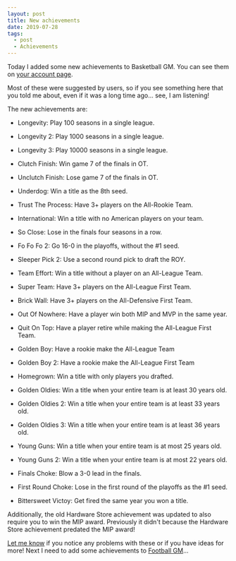 ```yaml
---
layout: post
title: New achievements
date: 2019-07-28
tags:
  - post
  - Achievements
---
```


Today I added some new achievements to Basketball GM. You can see them on [your account page](https://play.basketball-gm.com/account).

Most of these were suggested by users, so if you see something here that you told me about, even if it was a long time ago... see, I am listening!

The new achievements are:

<!--more-->

- Longevity: Play 100 seasons in a single league.

- Longevity 2: Play 1000 seasons in a single league.

- Longevity 3: Play 10000 seasons in a single league.

- Clutch Finish: Win game 7 of the finals in OT.

- Unclutch Finish: Lose game 7 of the finals in OT.

- Underdog: Win a title as the 8th seed.

- Trust The Process: Have 3+ players on the All-Rookie Team.

- International: Win a title with no American players on your team.

- So Close: Lose in the finals four seasons in a row.

- Fo Fo Fo 2: Go 16-0 in the playoffs, without the #1 seed.

- Sleeper Pick 2: Use a second round pick to draft the ROY.

- Team Effort: Win a title without a player on an All-League Team.

- Super Team: Have 3+ players on the All-League First Team.

- Brick Wall: Have 3+ players on the All-Defensive First Team.

- Out Of Nowhere: Have a player win both MIP and MVP in the same year.

- Quit On Top: Have a player retire while making the All-League First Team.

- Golden Boy: Have a rookie make the All-League Team

- Golden Boy 2: Have a rookie make the All-League First Team

- Homegrown: Win a title with only players you drafted.

- Golden Oldies: Win a title when your entire team is at least 30 years old.

- Golden Oldies 2: Win a title when your entire team is at least 33 years old.

- Golden Oldies 3: Win a title when your entire team is at least 36 years old.

- Young Guns: Win a title when your entire team is at most 25 years old.

- Young Guns 2: Win a title when your entire team is at most 22 years old.

- Finals Choke: Blow a 3-0 lead in the finals.

- First Round Choke: Lose in the first round of the playoffs as the #1 seed.

- Bittersweet Victoy: Get fired the same year you won a title.

Additionally, the old Hardware Store achievement was updated to also require you to win the MIP award. Previously it didn't because the Hardware Store achievement predated the MIP award!

[Let me know](/contact/) if you notice any problems with these or if you have ideas for more! Next I need to add some achievements to [Football GM](/football/)...
